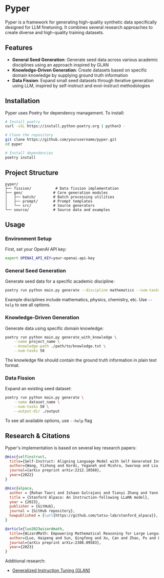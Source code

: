 # Pyper

Pyper is a framework for generating high-quality synthetic data specifically designed for LLM finetuning. It combines several research approaches to create diverse and high-quality training datasets.

## Features

- **General Seed Generation**: Generate seed data across various academic disciplines using an approach inspired by GLAN
- **Knowledge-Driven Generation**: Create datasets based on specific domain knowledge by supplying ground truth information
- **Data Fission**: Expand small seed datasets through iterative generation using LLM, inspired by self-instruct and evol-instruct methodologies

## Installation

Pyper uses Poetry for dependency management. To install:

```bash
# Install poetry
curl -sSL https://install.python-poetry.org | python3 -

# Clone the repository
git clone https://github.com/yourusername/pyper.git
cd pyper

# Install dependencies
poetry install
```

## Project Structure

```
pyper/
├── fission/           # Data fission implementation
├── gen/              # Core generation modules
│   ├── batch/        # Batch processing utilities
│   ├── prompt/       # Prompt templates
│   └── src/          # Source generators
└── source/           # Source data and examples
```

## Usage

### Environment Setup

First, set your OpenAI API key:

```bash
export OPENAI_API_KEY=your-openai-api-key
```

### General Seed Generation

Generate seed data for a specific academic discipline:

```bash
poetry run python main.py generate --discipline mathematics --num-tasks 50
```

Example disciplines include mathematics, physics, chemistry, etc. Use `--help` to see all options.

### Knowledge-Driven Generation

Generate data using specific domain knowledge:

```bash
poetry run python main.py generate_with_knowledge \
    --name project_name \
    --knowledge-path ./path/to/knowledge.txt \
    --num-tasks 50
```

The knowledge file should contain the ground truth information in plain text format.

### Data Fission

Expand an existing seed dataset:

```bash
poetry run python main.py generate \
    --name dataset_name \
    --num-tasks 50 \
    --output-dir ./output
```

To see all available options, use `--help` flag

## Research & Citations

Pyper's implementation is based on several key research papers:

```bibtex
@misc{selfinstruct,
  title={Self-Instruct: Aligning Language Model with Self Generated Instructions},
  author={Wang, Yizhong and Kordi, Yeganeh and Mishra, Swaroop and Liu, Alisa and Smith, Noah A. and Khashabi, Daniel and Hajishirzi, Hannaneh},
  journal={arXiv preprint arXiv:2212.10560},
  year={2022}
}

@misc{alpaca,
  author = {Rohan Taori and Ishaan Gulrajani and Tianyi Zhang and Yann Dubois and Xuechen Li and Carlos Guestrin and Percy Liang and Tatsunori B. Hashimoto },
  title = {Stanford Alpaca: An Instruction-following LLaMA model},
  year = {2023},
  publisher = {GitHub},
  journal = {GitHub repository},
  howpublished = {\url{https://github.com/tatsu-lab/stanford_alpaca}},
}

@article{luo2023wizardmath,
  title={WizardMath: Empowering Mathematical Reasoning for Large Language Models via Reinforced Evol-Instruct},
  author={Luo, Haipeng and Sun, Qingfeng and Xu, Can and Zhao, Pu and Lou, Jianguang and Tao, Chongyang and Geng, Xiubo and Lin, Qingwei and Chen, Shifeng and Zhang, Dongmei},
  journal={arXiv preprint arXiv:2308.09583},
  year={2023}
}
```

Additional research:
- [Generalized Instruction Tuning (GLAN)](https://arxiv.org/abs/2402.13064)
